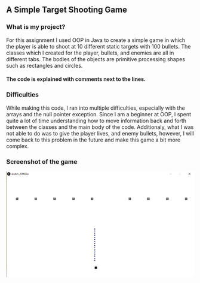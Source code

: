 ## A Simple Target Shooting Game
### What is my project?
For this assignment I used OOP in Java to create a simple game in which the player is able to shoot at 10 different static targets with 100 bullets.
The classes which I created for the player, bullets, and enemies are all in different tabs. The bodies of the objects are primitive processing shapes such as rectangles and circles.
#### The code is explained with comments next to the lines.

### Difficulties
While making this code, I ran into multiple difficulties, especially with the arrays and the null pointer exception. Since I am a beginner at OOP,
I spent quite a lot of time understanding how to move information back and forth between the classes and the main body of the code. Additionaly, what I was not able to do was
to give the player lives, and enemy bullets, however, I will come back to this problem in the future and make this game a bit more complex.

### Screenshot of the game
![](homework3.png)
